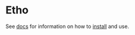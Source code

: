 # Etho

See [docs](https://janclemenslab.org/etho) for information on how to [install](https://janclemenslab.org/etho/install.html) and use.
